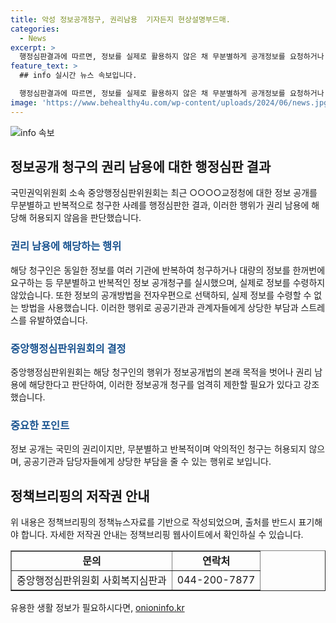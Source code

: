 ```yaml
---
title: 악성 정보공개청구, 권리남용  기자든지 현상설명부드매.
categories:
  - News
excerpt: >
  행정심판결과에 따르면, 정보를 실제로 활용하지 않은 채 무분별하게 공개정보를 요청하거나 반복적인 청구를 하는 것은 권리남용에 해당하며 허용되지 않는다. 특히, 공공기관과 담당자를 괴롭히기 위한 목적으로 악의적인 청구가 이루어지면 엄정히 대응해야 한다는 강조가 나왔다. 무분별하고 반복적인 정보공개 청구는 국민의 알권리와 투명성을 확보하려는 정보공개법의 목적을 벗어나는 것이라고 판단됐다.
feature_text: >
  ## info 실시간 뉴스 속보입니다.

  행정심판결과에 따르면, 정보를 실제로 활용하지 않은 채 무분별하게 공개정보를 요청하거나 반복적인 청구를 하는 것은 권리남용에 해당하며 허용되지 않는다. 특히, 공공기관과 담당자를 괴롭히기 위한 목적으로 악의적인 청구가 이루어지면 엄정히 대응해야 한다는 강조가 나왔다. 무분별하고 반복적인 정보공개 청구는 국민의 알권리와 투명성을 확보하려는 정보공개법의 목적을 벗어나는 것이라고 판단됐다.
image: 'https://www.behealthy4u.com/wp-content/uploads/2024/06/news.jpg'
---
```


<p><img src="https://www.behealthy4u.com/wp-content/uploads/2024/06/news.jpg" alt="info 속보" /></p>

<h2 data-ke-size="size26">정보공개 청구의 권리 남용에 대한 행정심판 결과</h2>

<p data-ke-size="size16">국민권익위원회 소속 중앙행정심판위원회는 최근 ○○○○교정청에 대한 정보 공개를 무분별하고 반복적으로 청구한 사례를 행정심판한 결과, 이러한 행위가 권리 남용에 해당해 허용되지 않음을 판단했습니다.</p>

<h3><b><span style="color: #1a5490;">권리 남용에 해당하는 행위</span></b></h3>

<p data-ke-size="size16">해당 청구인은 동일한 정보를 여러 기관에 반복하여 청구하거나 대량의 정보를 한꺼번에 요구하는 등 무분별하고 반복적인 정보 공개청구를 실시했으며, 실제로 정보를 수령하지 않았습니다. 또한 정보의 공개방법을 전자우편으로 선택하되, 실제 정보를 수령할 수 없는 방법을 사용했습니다. 이러한 행위로 공공기관과 관계자들에게 상당한 부담과 스트레스를 유발하였습니다.</p>

<h3><b><span style="color: #1a5490;">중앙행정심판위원회의 결정</span></b></h3>

<p data-ke-size="size16">중앙행정심판위원회는 해당 청구인의 행위가 정보공개법의 본래 목적을 벗어나 권리 남용에 해당한다고 판단하여, 이러한 정보공개 청구를 엄격히 제한할 필요가 있다고 강조했습니다.</p>

<h3><b><span style="color: #1a5490;">중요한 포인트</span></b></h3>

<p data-ke-size="size16">정보 공개는 국민의 권리이지만, 무분별하고 반복적이며 악의적인 청구는 허용되지 않으며, 공공기관과 담당자들에게 상당한 부담을 줄 수 있는 행위로 보입니다.</p>

<h2 data-ke-size="size26">정책브리핑의 저작권 안내</h2>

<p data-ke-size="size16">위 내용은 정책브리핑의 정책뉴스자료를 기반으로 작성되었으며, 출처를 반드시 표기해야 합니다. 자세한 저작권 안내는 정책브리핑 웹사이트에서 확인하실 수 있습니다.</p>

<table style="width: 100%;" border="1">
<tbody>
<tr>
<td style="text-align: center; height: 17px;"><b>문의</b></td>
<td style="text-align: center; height: 17px;"><b>연락처</b></td>
</tr>
<tr>
<td style="text-align: center; height: 17px;">중앙행정심판위원회 사회복지심판과</td>
<td style="text-align: center; height: 17px;">044-200-7877</td>
</tr>
</tbody>
</table>

<p data-ke-size="size16"></p>
유용한 생활 정보가 필요하시다면, <a href="https://onioninfo.kr" rel="dofollow">onioninfo.kr</a>


